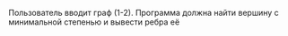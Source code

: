 Пользователь вводит граф (1-2). Программа должна найти вершину с минимальной степенью и вывести ребра её
